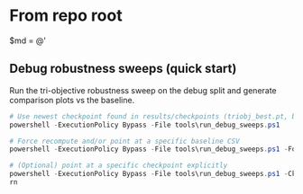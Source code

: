 # From repo root
$md = @'
## Debug robustness sweeps (quick start)

Run the tri-objective robustness sweep on the debug split and generate comparison plots vs the baseline.

```powershell
# Use newest checkpoint found in results/checkpoints (triobj_best.pt, best.pt, last.pt, best_weights.pt)
powershell -ExecutionPolicy Bypass -File tools\run_debug_sweeps.ps1

# Force recompute and/or point at a specific baseline CSV
powershell -ExecutionPolicy Bypass -File tools\run_debug_sweeps.ps1 -Force -BaseCsv results\metrics\robust_sweep_val_debug.csv

# (Optional) point at a specific checkpoint explicitly
powershell -ExecutionPolicy Bypass -File tools\run_debug_sweeps.ps1 -Ckpt results\checkpoints\triobj_best.pt
rn
